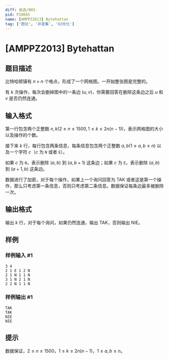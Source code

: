 ```yaml
---
diff: 省选/NOI-
pid: P10665
name: [AMPPZ2013] Bytehattan
tag: ['图论', '并查集', 'O2优化']
---
```

# [AMPPZ2013] Bytehattan
## 题目描述

比特哈顿镇有 $n\times n$ 个格点，形成了一个网格图。一开始整张图是完整的。

有 $k$ 次操作，每次会删掉图中的一条边 $(u,v)$，你需要回答在删除这条边之后 $u$ 和 $v$ 是否仍然连通。
## 输入格式

第一行包含两个正整数 $n,k(2\leq n\leq 1500,1\leq k\leq 2n(n-1))$，表示网格图的大小以及操作的个数。

接下来 $k$ 行，每行包含两条信息，每条信息包含两个正整数 $a,b(1\leq a,b\leq n)$ 以及一个字符 $c$（$c$ 为 `N` 或者 `E`）。

如果 $c$ 为 `N`，表示删除 $(a,b)$ 到 $(a,b+1)$ 这条边；如果 $c$ 为 `E`，表示删除 $(a,b)$ 到 $(a+1,b)$ 这条边。

数据进行了加密，对于每个操作，如果上一个询问回答为 TAK 或者这是第一个操作，那么只考虑第一条信息，否则只考虑第二条信息。数据保证每条边最多被删除一次。
## 输出格式

输出 $k$ 行，对于每个询问，如果仍然连通，输出 TAK，否则输出 NIE。
## 样例

### 样例输入 #1
```
3 4
2 1 E 1 2 N
2 1 N 1 1 N
3 1 N 2 1 N
2 2 N 1 1 N
```
### 样例输出 #1
```
TAK
TAK
NIE
NIE
```
## 提示

数据保证，$2\leq n\leq 1500$，$1\leq k\leq 2n(n-1)$，$1\leq a,b\leq n$。
